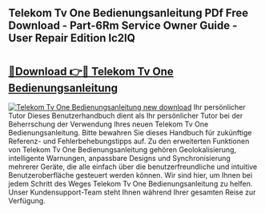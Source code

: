 ## Telekom Tv One Bedienungsanleitung PDf Free Download - Part-6Rm Service Owner Guide - User Repair Edition lc2lQ

# <h2><a href="http://df5851h.blite.top/?on=Telekom+Tv+One+Bedienungsanleitung">🔗Download 👉🔴 Telekom Tv One Bedienungsanleitung</a></h2>

[![Telekom Tv One Bedienungsanleitung new download](https://i.imgur.com/lujVjoI.png)](http://df5851h.blite.top/?on=Telekom+Tv+One+Bedienungsanleitung)
Ihr persönlicher Tutor Dieses Benutzerhandbuch dient als Ihr persönlicher Tutor bei der Beherrschung der Verwendung Ihres neuen Telekom Tv One Bedienungsanleitung. Bitte bewahren Sie dieses Handbuch für zukünftige Referenz- und Fehlerbehebungstipps auf. Zu den erweiterten Funktionen von Telekom Tv One Bedienungsanleitung gehören Geolokalisierung, intelligente Warnungen, anpassbare Designs und Synchronisierung mehrerer Geräte, die alle einfach über die benutzerfreundliche und intuitive Benutzeroberfläche gesteuert werden können. Wir sind hier, um Ihnen bei jedem Schritt des Weges Telekom Tv One Bedienungsanleitung zu helfen. Unser Kundensupport-Team steht Ihnen während Ihrer gesamten Reise zur Verfügung.
